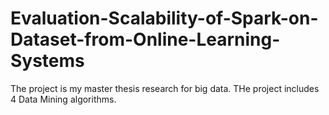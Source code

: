 # Evaluation-Scalability-of-Spark-on-Dataset-from-Online-Learning-Systems
The project is my master thesis research for big data.
THe project includes 4 Data Mining algorithms. 
